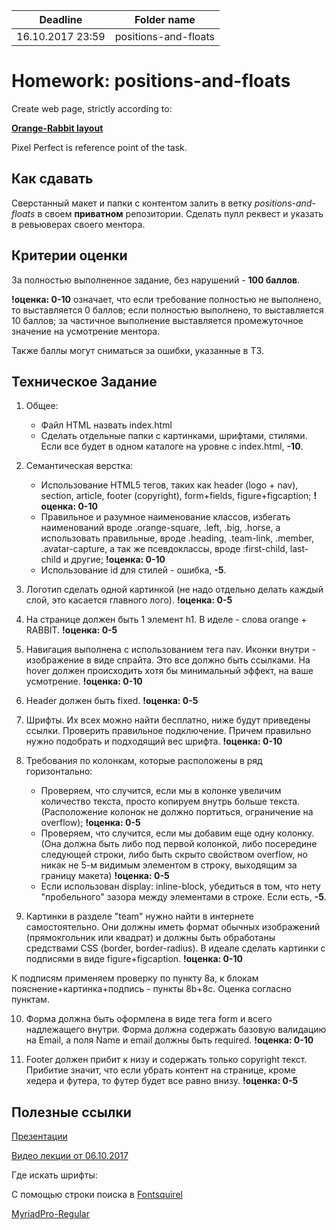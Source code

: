 | Deadline  | Folder name |
|-----------|-------------|
| 16.10.2017 23:59 | positions-and-floats |

# Homework: positions-and-floats

Create web page, strictly according to:

**[Orange-Rabbit layout](https://github.com/StanislauZubovich/UXMiniLab/blob/2017-Q3/designs/cssreciepes/orange-rabbit.psd)**

Pixel Perfect is reference point of the task.

## Как сдавать

Сверстанный макет и папки с контентом залить в ветку *positions-and-floats* в своем **приватном** репозитории. Сделать пулл реквест и указать в ревьюверах своего ментора.

## Критерии оценки

За полностью выполненное задание, без нарушений - **100 баллов**.

**!оценка: 0-10** означает, что если требование полностью не выполнено, то выставляется 0 баллов; если полностью выполнено, то выставляется 10 баллов; за частичное выполнение выставляется промежуточное значение на усмотрение ментора.

Также баллы могут сниматься за ошибки, указанные в ТЗ.

## Техническое Задание

1. Общее:
	 - Файл HTML назвать index.html
	 - Сделать отдельные папки с картинками, шрифтами, стилями. Если все будет в одном каталоге на уровне с index.html, **-10**.

2. Семантическая верстка:
	 - Использование HTML5 тегов, таких как header (logo + nav), section, article, footer (copyright), form+fields, figure+figcaption;
	 **!оценка: 0-10**
	 - Правильное и разумное наименование классов, избегать наименований вроде .orange-square, .left, .big, .horse, а использовать правильные, вроде .heading, .team-link, .member, .avatar-capture, а так же псевдоклассы, вроде :first-child, last-child и другие;
	 **!оценка: 0-10**
	 - Использование id для стилей - ошибка, **-5**.

3. Логотип сделать одной картинкой (не надо отдельно делать каждый слой, это касается главного лого).
**!оценка: 0-5**

4. На странице должен быть 1 элемент h1. В иделе - слова orange + RABBIT.
**!оценка: 0-5**

5. Навигация выполнена с использованием тега nav. Иконки внутри - изображение в виде спрайта. Это все должно быть ссылками. На hover должен происходить хотя бы минимальный эффект, на ваше усмотрение.
**!оценка: 0-10**

6. Header должен быть fixed.
**!оценка: 0-5**

7. Шрифты. Их всех можно найти бесплатно, ниже будут приведены ссылки. Проверить правильное подключение. Причем правильно нужно подобрать и подходящий вес шрифта.
**!оценка: 0-10**

8. Требования по колонкам, которые расположены в ряд горизонтально:
	 - Проверяем, что случится, если мы в колонке увеличим количество текста, просто копируем внутрь больше текста. (Расположение колонок не должно портиться, ограничение на overflow);
	**!оценка: 0-5**
	 - Проверяем, что случится, если мы добавим еще одну колонку. (Она должна быть либо под первой колонкой, либо посередине следующей строки, либо быть скрыто свойством overflow, но никак не 5-м видимым элементом в строку, выходящим за границу макета)
	**!оценка: 0-5**
	 - Если использован display: inline-block, убедиться в том, что нету "пробельного" зазора между элементами в строке. Если есть, **-5**.
   
9. Картинки в разделе "team" нужно найти в интернете самостоятельно. Они должны иметь формат обычных изображений (прямокгольник или квадрат) и должны быть обработаны средствами CSS (border, border-radius). В идеале сделать картинки с подписями в виде figure+figcaption.
**!оценка: 0-10**

К подписям применяем проверку по пункту 8a, к блокам пояснение+картинка+подпись - пункты 8b+8c. Оценка согласно пунктам.

10. Форма должна быть оформлена в виде тега form и всего надлежащего внутри. Форма должна содержать базовую валидацию на Email, а поля Name и email должны быть required.
**!оценка: 0-10**

11. Footer должен прибит к низу и содержать только copyright текст. Прибитие значит, что если убрать контент на странице, кроме хедера и футера, то футер будет все равно внизу.
**!оценка: 0-5**

## Полезные ссылки

[Презентации](https://github.com/rolling-scopes/front-end-course/wiki/Position.-Floats.-Semantics.-CSS3)


[Видео лекции от 06.10.2017](https://youtu.be/gYYWe7vlEQk)

Где искать шрифты:

С помощью строки поиска в [Fontsquirel](https://www.fontsquirrel.com/)

[MyriadPro-Regular](http://www.fontpalace.com/font-download/MyriadPro-Regular/)
